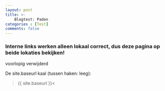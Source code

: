 ```yaml
---
layout: post
title: >-
    Blogtest: Paden
categories : [Test]
comments: false
---
```


### Interne links werken alleen lokaal correct, dus deze pagina op beide lokaties bekijken!

voorlopig verwijderd


De site.baseurl kaal (tussen haken: leeg):<br>
>{{ site.baseurl }}<